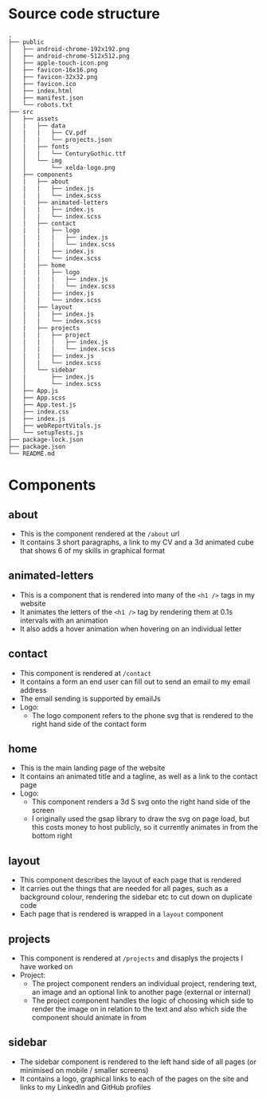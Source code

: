 # Source code structure

```
.
├── public                  
│   ├── android-chrome-192x192.png
│   ├── android-chrome-512x512.png   
│   ├── apple-touch-icon.png     
│   ├── favicon-16x16.png 
│   ├── favicon-32x32.png   
│   ├── favicon.ico
│   ├── index.html
│   ├── manifest.json   
│   └── robots.txt
├── src
│   ├── assets
│   |	├── data
│   |	|	├── CV.pdf
│   │   |	└── projects.json
│   |	├── fonts
│   │   |	└── CenturyGothic.ttf
│   │   └── img
│   │    	└── xelda-logo.png
│   ├── components
│   |	├── about
│   |	|	├── index.js
│   │   |	└── index.scss
│   |	├── animated-letters
│   |	|	├── index.js
│   │   |	└── index.scss
│   |	├── contact
│   |	|	├── logo
│   |	|	|	├── index.js
│   │   |	|	└── index.scss
│   |	|	├── index.js
│   │   |	└── index.scss
│   |	├── home
│   |	|	├── logo
│   |	|	|	├── index.js
│   │   |	|	└── index.scss
│   |	|	├── index.js
│   │   |	└── index.scss
│   |	├── layout
│   |	|	├── index.js
│   │   |	└── index.scss
│   |	├── projects
│   |	|	├── project
│   |	|	|	├── index.js
│   │   |	|	└── index.scss
│   |	|	├── index.js
│   │   |	└── index.scss
│   │   └── sidebar
│   |	 	├── index.js
│   │    	└── index.scss
│   ├── App.js
│   ├── App.scss
│   ├── App.test.js
│   ├── index.css
│   ├── index.js
│   ├── webReportVitals.js
│   └── setupTests.js
├── package-lock.json
├── package.json
└── README.md
```

# Components
## about
* This is the component rendered at the `/about` url
* It contains 3 short paragraphs, a link to my CV and a 3d animated cube that shows 6 of my skills in graphical format
## animated-letters
* This is a component that is rendered into many of the `<h1 />` tags in my website
* It animates the letters of the `<h1 />` tag by rendering them at 0.1s intervals with an animation
* It also adds a hover animation when hovering on an individual letter
## contact
* This component is rendered at `/contact`
* It contains a form an end user can fill out to send an email to my email address
* The email sending is supported by emailJs
* Logo:
	* The logo component refers to the phone svg that is rendered to the right hand side of the contact form
## home
* This is the main landing page of the website
* It contains an animated title and a tagline, as well as a link to the contact page
* Logo:
	* This component renders a 3d S svg onto the right hand side of the screen
	* I originally used the gsap library to draw the svg on page load, but this costs money to host publicly, so it currently animates in from the bottom right
## layout
* This component describes the layout of each page that is rendered
* It carries out the things that are needed for all pages, such as a background colour, rendering the sidebar etc to cut down on duplicate code
* Each page that is rendered is wrapped in a `layout` component
## projects
* This component is rendered at `/projects` and disaplys the projects I have worked on
* Project:
	* The project component renders an individual project, rendering text, an image and an optional link to another page (external or internal)
	* The project component handles the logic of choosing which side to render the image on in relation to the text and also which side the component should animate in from
## sidebar
* The sidebar component is rendered to the left hand side of all pages (or minimised on mobile / smaller screens)
* It contains a logo, graphical links to each of the pages on the site and links to my LinkedIn and GitHub profiles